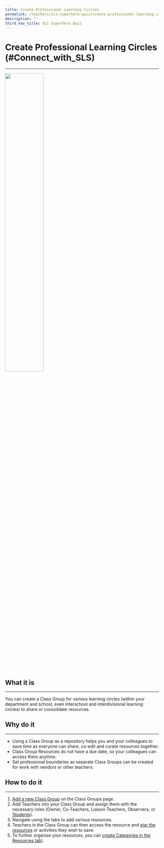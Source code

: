 ```yaml
---
title: Create Professional Learning Circles
permalink: /teachers/sls-superhero-quiz/create-professional-learning-circles/
description: ""
third_nav_title: SLS Superhero Quiz
---
```

<h1 class="page-title">Create Professional Learning Circles (#Connect_with_SLS)</h1>
<hr>

  <a target="_blank" href="../../media/images/UpdatedAssets/2Teacher/Connect 01.pdf"> <img width="50%" src="../../media/images/UpdatedAssets/2Teacher/Connect 01.png"></a>


<h2>What it is</h2>
<hr>
<p>You can create a Class Group for various learning circles (within your department and school; even interschool and interdivisional learning circles) to share or consolidate resources.</p>
<h2>Why do it</h2>
<hr>
<ul>
  <li>Using a Class Group as a repository helps you and your colleagues to save time as everyone can share, co-edit and curate resources together.</li>
  <li>Class Group Resources do not have a due date, so your colleagues can access them anytime.</li>
  <li>Set professional boundaries as separate Class Groups can be created for work with vendors or other teachers.</li>
</ul>
<h2>How to do it</h2>
<hr>
<ol>
  <li><a target="_blank" href="https://www.learning.moe.edu.sg/sls/teachers/user-guide/vle/teacher/ClassGroupManagement/CreateGroup.html">Add a new Class Group</a> on the Class Groups page.</li>
  <li>Add Teachers into your Class Group and assign them with the necessary roles (Owner, Co-Teachers, Liaison Teachers, Observers, or <a target="_blank" href="https://www.learning.moe.edu.sg/sls/teachers/user-guide/vle/teacher/ClassGroupManagement/AddTeachersAsStudents.html">Students</a>).</li>
  <li>Navigate using the tabs to add various resources.</li>
  <li>Teachers in the Class Group can then access the resource and <a target="_blank" href="https://www.learning.moe.edu.sg/sls/teachers/user-guide/vle/teacher/StarredResources/StarResource.html">star the resources</a> or activities they wish to save.</li>
  <li>To further organise your resources, you can <a target="_blank" href="https://www.learning.moe.edu.sg/sls/teachers/user-guide/vle/teacher/ClassGroupManagement/ManageGroupResources.html">create Categories in the Resources tab</a>).</li>
</ol>
